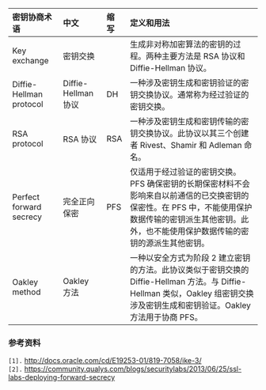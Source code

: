 | **密钥协商术语** |  **中文** | **缩写** | **定义和用法** |
|:-----------------------|:------------|:-----------|:--------------------|
| Key exchange | 密钥交换 |  | 生成非对称加密算法的密钥的过程。两种主要方法是 RSA 协议和 Diffie-Hellman 协议。  |
| Diffie-Hellman protocol | Diffie-Hellman 协议 | DH | 一种涉及密钥生成和密钥验证的密钥交换协议。通常称为经过验证的密钥交换。 |
| RSA protocol | RSA 协议  | RSA | 一种涉及密钥生成和密钥传输的密钥交换协议。此协议以其三个创建者 Rivest、Shamir 和 Adleman 命名。 |
| Perfect forward secrecy | 完全正向保密 | PFS | 仅适用于经过验证的密钥交换。PFS 确保密钥的长期保密材料不会影响来自以前通信的已交换密钥的保密性。在 PFS 中，不能使用保护数据传输的密钥派生其他密钥。此外，也不能使用保护数据传输的密钥的源派生其他密钥。  |
| Oakley method | Oakley 方法  |  | 一种以安全方式为阶段 2 建立密钥的方法。此协议类似于密钥交换的 Diffie-Hellman 方法。与 Diffie-Hellman 类似，Oakley 组密钥交换涉及密钥生成和密钥验证。Oakley 方法用于协商 PFS。  |


### 参考资料 ###
`[1].` http://docs.oracle.com/cd/E19253-01/819-7058/ike-3/<br>
<code>[2].</code> <a href='https://community.qualys.com/blogs/securitylabs/2013/06/25/ssl-labs-deploying-forward-secrecy'>https://community.qualys.com/blogs/securitylabs/2013/06/25/ssl-labs-deploying-forward-secrecy</a><br>